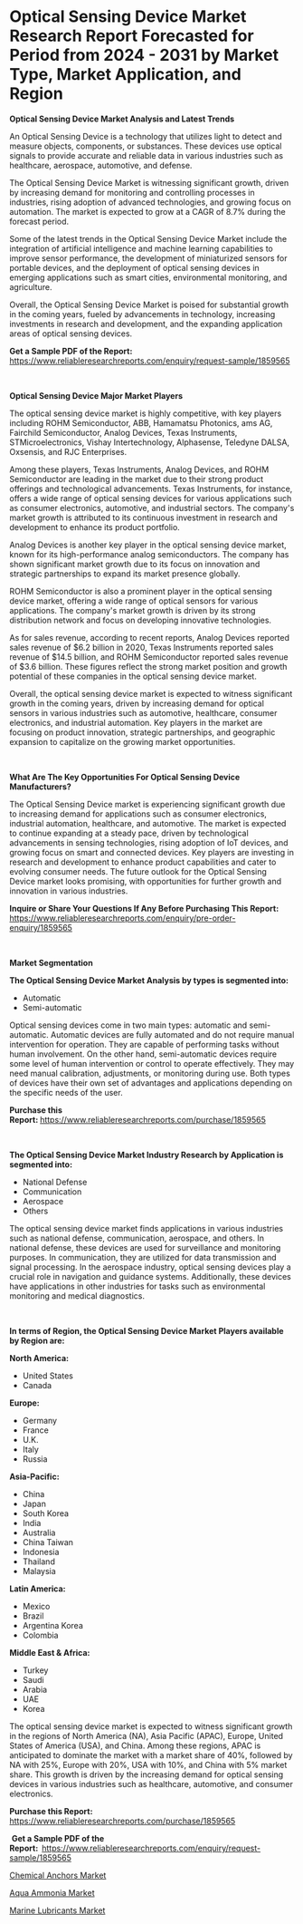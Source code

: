 <p><h1>Optical Sensing Device Market Research Report Forecasted for Period from 2024 -  2031 by Market Type, Market Application, and Region</h1></p><p><strong>Optical Sensing Device Market Analysis and Latest Trends</strong></p>
<p><p>An Optical Sensing Device is a technology that utilizes light to detect and measure objects, components, or substances. These devices use optical signals to provide accurate and reliable data in various industries such as healthcare, aerospace, automotive, and defense.</p><p>The Optical Sensing Device Market is witnessing significant growth, driven by increasing demand for monitoring and controlling processes in industries, rising adoption of advanced technologies, and growing focus on automation. The market is expected to grow at a CAGR of 8.7% during the forecast period.</p><p>Some of the latest trends in the Optical Sensing Device Market include the integration of artificial intelligence and machine learning capabilities to improve sensor performance, the development of miniaturized sensors for portable devices, and the deployment of optical sensing devices in emerging applications such as smart cities, environmental monitoring, and agriculture.</p><p>Overall, the Optical Sensing Device Market is poised for substantial growth in the coming years, fueled by advancements in technology, increasing investments in research and development, and the expanding application areas of optical sensing devices.</p></p>
<p><strong>Get a Sample PDF of the Report:&nbsp;</strong> <a href="https://www.reliableresearchreports.com/enquiry/request-sample/1859565">https://www.reliableresearchreports.com/enquiry/request-sample/1859565</a></p>
<p>&nbsp;</p>
<p><strong>Optical Sensing Device Major Market Players</strong></p>
<p><p>The optical sensing device market is highly competitive, with key players including ROHM Semiconductor, ABB, Hamamatsu Photonics, ams AG, Fairchild Semiconductor, Analog Devices, Texas Instruments, STMicroelectronics, Vishay Intertechnology, Alphasense, Teledyne DALSA, Oxsensis, and RJC Enterprises. </p><p>Among these players, Texas Instruments, Analog Devices, and ROHM Semiconductor are leading in the market due to their strong product offerings and technological advancements. Texas Instruments, for instance, offers a wide range of optical sensing devices for various applications such as consumer electronics, automotive, and industrial sectors. The company's market growth is attributed to its continuous investment in research and development to enhance its product portfolio.</p><p>Analog Devices is another key player in the optical sensing device market, known for its high-performance analog semiconductors. The company has shown significant market growth due to its focus on innovation and strategic partnerships to expand its market presence globally.</p><p>ROHM Semiconductor is also a prominent player in the optical sensing device market, offering a wide range of optical sensors for various applications. The company's market growth is driven by its strong distribution network and focus on developing innovative technologies.</p><p>As for sales revenue, according to recent reports, Analog Devices reported sales revenue of $6.2 billion in 2020, Texas Instruments reported sales revenue of $14.5 billion, and ROHM Semiconductor reported sales revenue of $3.6 billion. These figures reflect the strong market position and growth potential of these companies in the optical sensing device market.</p><p>Overall, the optical sensing device market is expected to witness significant growth in the coming years, driven by increasing demand for optical sensors in various industries such as automotive, healthcare, consumer electronics, and industrial automation. Key players in the market are focusing on product innovation, strategic partnerships, and geographic expansion to capitalize on the growing market opportunities.</p></p>
<p>&nbsp;</p>
<p><strong>What Are The Key Opportunities For Optical Sensing Device Manufacturers?</strong></p>
<p><p>The Optical Sensing Device market is experiencing significant growth due to increasing demand for applications such as consumer electronics, industrial automation, healthcare, and automotive. The market is expected to continue expanding at a steady pace, driven by technological advancements in sensing technologies, rising adoption of IoT devices, and growing focus on smart and connected devices. Key players are investing in research and development to enhance product capabilities and cater to evolving consumer needs. The future outlook for the Optical Sensing Device market looks promising, with opportunities for further growth and innovation in various industries.</p></p>
<p><strong>Inquire or Share Your Questions If Any Before Purchasing This Report:</strong> <a href="https://www.reliableresearchreports.com/enquiry/pre-order-enquiry/1859565">https://www.reliableresearchreports.com/enquiry/pre-order-enquiry/1859565</a></p>
<p>&nbsp;</p>
<p><strong>Market Segmentation</strong></p>
<p><strong>The Optical Sensing Device Market Analysis by types is segmented into:</strong></p>
<p><ul><li>Automatic</li><li>Semi-automatic</li></ul></p>
<p><p>Optical sensing devices come in two main types: automatic and semi-automatic. Automatic devices are fully automated and do not require manual intervention for operation. They are capable of performing tasks without human involvement. On the other hand, semi-automatic devices require some level of human intervention or control to operate effectively. They may need manual calibration, adjustments, or monitoring during use. Both types of devices have their own set of advantages and applications depending on the specific needs of the user.</p></p>
<p><strong>Purchase this Report:&nbsp;</strong><a href="https://www.reliableresearchreports.com/purchase/1859565">https://www.reliableresearchreports.com/purchase/1859565</a></p>
<p>&nbsp;</p>
<p><strong>The Optical Sensing Device Market Industry Research by Application is segmented into:</strong></p>
<p><ul><li>National Defense</li><li>Communication</li><li>Aerospace</li><li>Others</li></ul></p>
<p><p>The optical sensing device market finds applications in various industries such as national defense, communication, aerospace, and others. In national defense, these devices are used for surveillance and monitoring purposes. In communication, they are utilized for data transmission and signal processing. In the aerospace industry, optical sensing devices play a crucial role in navigation and guidance systems. Additionally, these devices have applications in other industries for tasks such as environmental monitoring and medical diagnostics.</p></p>
<p>&nbsp;</p>
<p><strong>In terms of Region, the Optical Sensing Device Market Players available by Region are:</strong></p>
<p>
    <p> <strong> North America: </strong>
        <ul>
            <li>United States</li>
            <li>Canada</li>
        </ul>
        </p> 
    <p> <strong> Europe: </strong>
        <ul>
            <li>Germany</li>
            <li>France</li>
            <li>U.K.</li>
            <li>Italy</li>
            <li>Russia</li>
        </ul>
        </p> 
    <p> <strong> Asia-Pacific: </strong>
        <ul>
            <li>China</li>
            <li>Japan</li>
            <li>South Korea</li>
            <li>India</li>
            <li>Australia</li>
            <li>China Taiwan</li>
            <li>Indonesia</li>
            <li>Thailand</li>
            <li>Malaysia</li>
        </ul>
        </p> 
    <p> <strong> Latin America: </strong>
        <ul>
            <li>Mexico</li>
            <li>Brazil</li>
            <li>Argentina Korea</li>
            <li>Colombia</li>
        </ul>
        </p> 
    <p> <strong> Middle East & Africa: </strong>
        <ul>
            <li>Turkey</li>
            <li>Saudi</li>
            <li>Arabia</li>
            <li>UAE</li>
            <li>Korea</li>
        </ul>
    </p>
    </p>
<p><p>The optical sensing device market is expected to witness significant growth in the regions of North America (NA), Asia Pacific (APAC), Europe, United States of America (USA), and China. Among these regions, APAC is anticipated to dominate the market with a market share of 40%, followed by NA with 25%, Europe with 20%, USA with 10%, and China with 5% market share. This growth is driven by the increasing demand for optical sensing devices in various industries such as healthcare, automotive, and consumer electronics.</p></p>
<p><strong>Purchase this Report: </strong><a href="https://www.reliableresearchreports.com/purchase/1859565">https://www.reliableresearchreports.com/purchase/1859565</a></p>
<p>&nbsp;<strong>Get a Sample PDF of the Report:&nbsp;&nbsp;</strong><a href="https://www.reliableresearchreports.com/enquiry/request-sample/1859565">https://www.reliableresearchreports.com/enquiry/request-sample/1859565</a></p>
<p><strong></strong></p>
<p><p><a href="https://flame-sidecar-702.notion.site/Chemical-Anchors-Market-Offer-Valuable-Insights-into-Market-Size-Market-Share-Market-Trends-and-P-6fff038fa1c64859baab857ce73fcbe5">Chemical Anchors Market</a></p><p><a href="https://full-wildebeest-80b.notion.site/Aqua-Ammonia-Market-Size-Growing-and-Forecasted-for-period-from-2024-2031-and-provides-complete-ma-29fb685be71548368aab602bc9e12167">Aqua Ammonia Market</a></p><p><a href="https://pretty-mail-caf.notion.site/Marine-Lubricants-Market-Provides-Detailed-Segmentation-of-this-Market-based-on-Type-Application-a-dba3e5767331471ca63a2b01cc5575aa">Marine Lubricants Market</a></p></p>